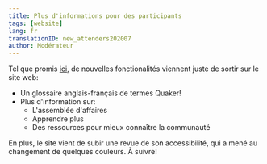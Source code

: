 ```yaml
---
title: Plus d'informations pour des participants
tags: [website]
lang: fr
translationID: new_attenders202007
author: Modérateur
---
```

Tel que promis [ici](/2020/06/12/nouveau-site-web), de nouvelles fonctionalités viennent juste de sortir sur le site web:
* Un glossaire anglais-français de termes Quaker!
* Plus d'information sur:
  * L'assemblée d'affaires
  * Apprendre plus
  * Des ressources pour mieux connaître la communauté

En plus, le site vient de subir une revue de son accessibilité, qui a mené au changement de quelques couleurs. À suivre!
